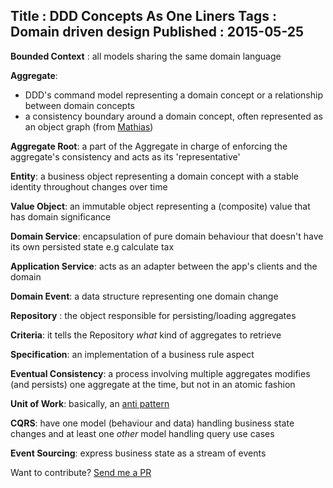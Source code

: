 Title : DDD Concepts As One Liners
Tags : Domain driven design
Published : 2015-05-25
---

**Bounded Context** : all models sharing the same domain language

**Aggregate**:

- DDD's command model representing a domain concept or a relationship between domain concepts
- a consistency boundary around a domain concept, often represented as an object graph (from [Mathias](https://github.com/mathiasverraes))


**Aggregate Root**: a part of the Aggregate in charge of enforcing the aggregate's consistency and acts as its 'representative'

**Entity**: a business object representing a domain concept with a stable identity throughout changes over time

**Value Object**: an immutable object representing a (composite) value that has domain significance

**Domain Service**: encapsulation of pure domain behaviour that doesn't have its own persisted state e.g calculate tax

**Application Service**: acts as an adapter between the app's clients and the domain 

**Domain Event**: a data structure representing one domain change

**Repository** : the object responsible for persisting/loading aggregates

**Criteria**: it tells the Repository _what_ kind of aggregates to retrieve

**Specification**: an implementation of a business rule aspect

**Eventual Consistency**: a process involving multiple aggregates modifies (and persists) one aggregate at the time, but not in an atomic fashion

**Unit of Work**: basically, an [anti pattern](http://blog.sapiensworks.com/post/2014/06/04/Unit-Of-Work-is-the-new-Singleton.aspx) 

**CQRS**: have one model (behaviour and data) handling business state changes and at least one _other_ model handling query use cases

**Event Sourcing**: express business state as a stream of events  

 
 
Want to contribute? [Send me a PR](https://github.com/sapiens/blog/blob/gh-pages/_posts/2015-05-25-DDD-Concepts-As-One-Liners.md)